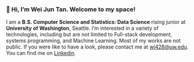 ### 👋 Hi, I’m Wei Jun Tan. Welcome to my space!

I am a **B.S. Computer Science and Statistics: Data Science** rising junior at **University of Washington**, Seattle. I’m interested in a variety of technologies, including but are not limited to Full-stack development, systems programming, and Machine Learning. Most of my works are not public. If you were like to have a look, please contact me at wj428@uw.edu. You can find me on [Linkedin](https://www.linkedin.com/in/wei-jun-tan-2a7182201).
